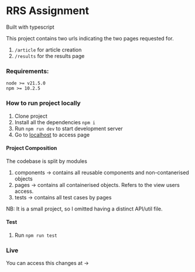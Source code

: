 # RRS Assignment
Built with typescript


This project contains two urls indicating the two pages requested for.
1. `/article` for article creation
2. `/results` for the results page

### Requirements:
```
node >= v21.5.0
npm >= 10.2.5
```

### How to run project locally

1. Clone project
2. Install all the dependencies `npm i`
3. Run `npm run dev` to start development server
4. Go to [localhost](http://localhost:5173/) to access page
   
#### Project Composition

The codebase is split by modules
1. components -> contains all reusable components and non-contanerised objects
2. pages -> contains all containerised objects. Refers to the view users access.
3. tests -> contains all test cases by pages
   
NB: It is a small project, so I omitted having a distinct API/util file.


#### Test
1. Run `npm run test`

### Live
You can access this changes at -> []()
